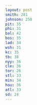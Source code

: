 ```yaml
---
layout: post
smith: 281
johnson: 258
pit: 35
phi: 31
bal: 42
bos: 35
lad: 34
wsh: 31
kc: 35
tb: 38
nyy: 36
cle: 36
tor: 26
stl: 33
min: 34
hou: 36
atl: 33
sd: 24
---
```


